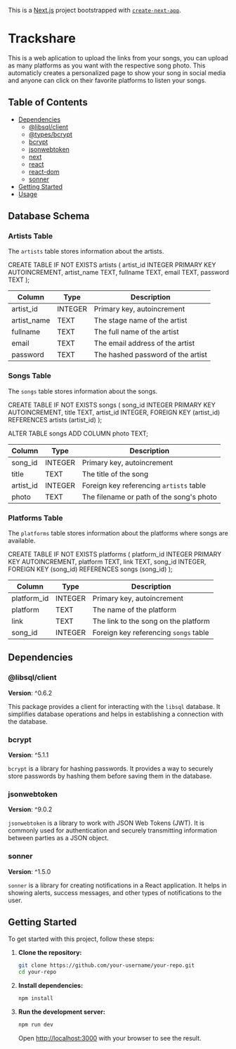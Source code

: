 This is a [Next.js](https://nextjs.org/) project bootstrapped with [`create-next-app`](https://github.com/vercel/next.js/tree/canary/packages/create-next-app).

# Trackshare

This is a web aplication to upload the links from your songs, you can upload as many platforms as you want with the respective song photo. This automaticly creates a personalized page to show your song in social media and anyone can click on their favorite platforms to listen your songs.

## Table of Contents

- [Dependencies](#dependencies)
  - [@libsql/client](#libsqlclient)
  - [@types/bcrypt](#typesbcrypt)
  - [bcrypt](#bcrypt)
  - [jsonwebtoken](#jsonwebtoken)
  - [next](#next)
  - [react](#react)
  - [react-dom](#react-dom)
  - [sonner](#sonner)
- [Getting Started](#getting-started)
- [Usage](#usage)

## Database Schema

### Artists Table

The `artists` table stores information about the artists.

CREATE TABLE IF NOT EXISTS
  artists (
    artist_id INTEGER PRIMARY KEY AUTOINCREMENT,
    artist_name TEXT,
    fullname TEXT,
    email TEXT,
    password TEXT
  );

| Column      | Type    | Description               |
| ----------- | ------- | ------------------------- |
| artist_id   | INTEGER | Primary key, autoincrement |
| artist_name | TEXT    | The stage name of the artist |
| fullname    | TEXT    | The full name of the artist |
| email       | TEXT    | The email address of the artist |
| password    | TEXT    | The hashed password of the artist |

### Songs Table

The `songs` table stores information about the songs.

CREATE TABLE IF NOT EXISTS
  songs (
    song_id INTEGER PRIMARY KEY AUTOINCREMENT,
    title TEXT,
    artist_id INTEGER,
    FOREIGN KEY (artist_id) REFERENCES artists (artist_id)
  );

ALTER TABLE songs
ADD COLUMN photo TEXT;

| Column    | Type    | Description                               |
| --------- | ------- | ----------------------------------------- |
| song_id   | INTEGER | Primary key, autoincrement                |
| title     | TEXT    | The title of the song                     |
| artist_id | INTEGER | Foreign key referencing `artists` table   |
| photo     | TEXT    | The filename or path of the song's photo  |

### Platforms Table

The `platforms` table stores information about the platforms where songs are available.

CREATE TABLE IF NOT EXISTS
  platforms (
    platform_id INTEGER PRIMARY KEY AUTOINCREMENT,
    platform TEXT,
    link TEXT,
    song_id INTEGER,
    FOREIGN KEY (song_id) REFERENCES songs (song_id)
  );

| Column      | Type    | Description                               |
| ----------- | ------- | ----------------------------------------- |
| platform_id | INTEGER | Primary key, autoincrement                |
| platform    | TEXT    | The name of the platform                  |
| link        | TEXT    | The link to the song on the platform      |
| song_id     | INTEGER | Foreign key referencing `songs` table     |

## Dependencies

### @libsql/client

**Version**: ^0.6.2

This package provides a client for interacting with the `libsql` database. It simplifies database operations and helps in establishing a connection with the database.

### bcrypt

**Version**: ^5.1.1

`bcrypt` is a library for hashing passwords. It provides a way to securely store passwords by hashing them before saving them in the database.

### jsonwebtoken

**Version**: ^9.0.2

`jsonwebtoken` is a library to work with JSON Web Tokens (JWT). It is commonly used for authentication and securely transmitting information between parties as a JSON object.

### sonner

**Version**: ^1.5.0

`sonner` is a library for creating notifications in a React application. It helps in showing alerts, success messages, and other types of notifications to the user.

## Getting Started

To get started with this project, follow these steps:

1. **Clone the repository:**

   ```bash
   git clone https://github.com/your-username/your-repo.git
   cd your-repo
   ```

2. **Install dependencies:**

   ```bash
   npm install
   ```

3. **Run the development server:**

   ```bash
   npm run dev
   ```

   Open [http://localhost:3000](http://localhost:3000) with your browser to see the result.
